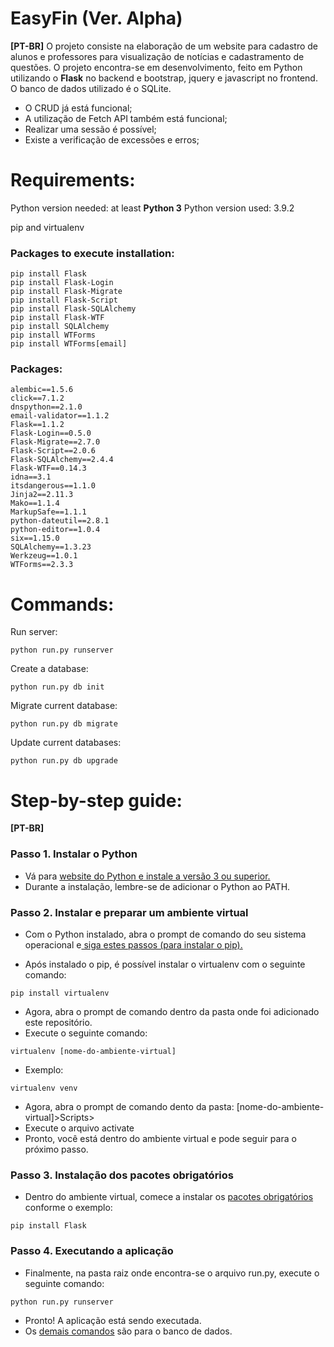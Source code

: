 # EasyFin (Ver. Alpha)
**[PT-BR]**
O projeto consiste na elaboração de um website para cadastro de alunos e professores para visualização de notícias e cadastramento de questões. O projeto encontra-se em desenvolvimento, feito em Python utilizando o **Flask** no backend e bootstrap, jquery e javascript no frontend. O banco de dados utilizado é o SQLite.<br>
* O CRUD já está funcional;<br>
* A utilização de Fetch API também está funcional;<br>
* Realizar uma sessão é possível;<br>
* Existe a verificação de excessões e erros;<br>

# Requirements:

Python version needed: at least **Python 3**
Python version used: 3.9.2

pip and virtualenv

### Packages to execute installation:

```
pip install Flask
pip install Flask-Login
pip install Flask-Migrate
pip install Flask-Script
pip install Flask-SQLAlchemy
pip install Flask-WTF
pip install SQLAlchemy
pip install WTForms
pip install WTForms[email]
```
### Packages:
```
alembic==1.5.6
click==7.1.2
dnspython==2.1.0
email-validator==1.1.2
Flask==1.1.2
Flask-Login==0.5.0
Flask-Migrate==2.7.0
Flask-Script==2.0.6
Flask-SQLAlchemy==2.4.4
Flask-WTF==0.14.3
idna==3.1
itsdangerous==1.1.0
Jinja2==2.11.3
Mako==1.1.4
MarkupSafe==1.1.1
python-dateutil==2.8.1
python-editor==1.0.4
six==1.15.0
SQLAlchemy==1.3.23
Werkzeug==1.0.1
WTForms==2.3.3
```

# Commands:

Run server:<br>
```
python run.py runserver
```
Create a database:<br>
```
python run.py db init
```
Migrate current database:<br>
```
python run.py db migrate
```
Update current databases:<br>
```
python run.py db upgrade
```
# Step-by-step guide:

**[PT-BR]**

### Passo 1. Instalar o Python

* Vá para <a href="https://www.python.org/downloads/">website do Python e instale a versão 3 ou superior.</a>
* Durante a instalação, lembre-se de adicionar o Python ao PATH.


### Passo 2. Instalar e preparar um ambiente virtual

* Com o Python instalado, abra o prompt de comando do seu sistema operacional e<a href="https://pip.pypa.io/en/stable/installing/"> siga estes passos (para instalar o pip).</a>

* Após instalado o pip, é possível instalar o virtualenv com o seguinte comando:

```
pip install virtualenv
```

* Agora, abra o prompt de comando dentro da pasta onde foi adicionado este repositório.
* Execute o seguinte comando:
```
virtualenv [nome-do-ambiente-virtual]
```
* Exemplo:
```
virtualenv venv
```
* Agora, abra o prompt de comando dento da pasta: [nome-do-ambiente-virtual]>Scripts>
* Execute o arquivo activate
* Pronto, você está dentro do ambiente virtual e pode seguir para o próximo passo.

### Passo 3. Instalação dos pacotes obrigatórios

* Dentro do ambiente virtual, comece a instalar os <a href="#packages-to-execute-installation">pacotes obrigatórios</a> conforme o exemplo:
```
pip install Flask
```

### Passo 4. Executando a aplicação

* Finalmente, na pasta raiz onde encontra-se o arquivo run.py, execute o seguinte comando:
```
python run.py runserver
```
* Pronto! A aplicação está sendo executada.
* Os <a href="#commands">demais comandos</a> são para o banco de dados.

